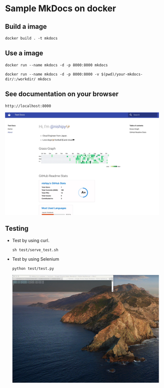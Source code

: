 # Sample MkDocs on docker
## Build a image
```
docker build . -t mkdocs
```

## Use a image
```
docker run --name mkdocs -d -p 8000:8000 mkdocs
```
```
docker run --name mkdocs -d -p 8000:8000 -v $(pwd)/your-mkdocs-dir/:/workdir/ mkdocs
```

## See documentation on your browser
```
http://localhost:8000
```

![](images/sampledoc.jpg)

## Testing
- Test by using curl.
  ```
  sh test/serve_test.sh 
  ```

- Test by using Selenium
  ```
  python test/test.py
  ```
  ![](images/selenuim_test.gif)